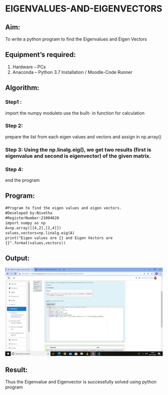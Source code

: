 # EIGENVALUES-AND-EIGENVECTORS
## Aim:
To write a python program to find the Eigenvalues and Eigen Vectors
## Equipment’s required:
1. 	Hardware – PCs
2. 	Anaconda – Python 3.7 Installation / Moodle-Code Runner
## Algorithm:
### Step1 : 
import the numpy moduleto use the built- in function for calculation
### Step 2: 
prepare the list from each eigen values and vectors  and assign in np.array()
### Step 3: Using the np.linalg.eig(),  we get two results (first is eigenvalue and second is eigenvector) of the given matrix.
### Step 4: 
end the program

## Program:
~~~
#Program to find the eigen values and eigen vectors.
#Developed by:Nivetha
#RegisterNumber:21004620
import numpy as np
A=np.array([[4,2],[2,4]])
values,vectors=np.linalg.eig(A)
print("Eigen values are {} and Eigen Vectors are {}".format(values,vectors))
~~~

## Output:
![output](.//EG.png)
## Result:
Thus the Eigenvalue and Eigenvector is successfully solved using python program
